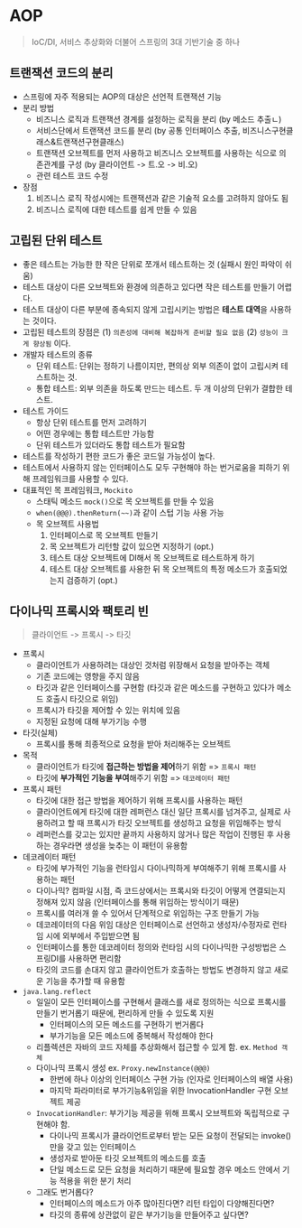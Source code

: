 # AOP
> IoC/DI, 서비스 추상화와 더불어 스프링의 3대 기반기술 중 하나


## 트랜잭션 코드의 분리
- 스프링에 자주 적용되는 AOP의 대상은 선언적 트랜잭션 기능
- 분리 방법
    * 비즈니스 로직과 트랜잭션 경계를 설정하는 로직을 분리 (by 메소드 추출ㄴ)
    * 서비스단에서 트랜잭션 코드를 분리 (by 공통 인터페이스 추출, 비즈니스구현클래스&트랜잭션구현클래스)
    * 트랜잭션 오브젝트를 먼저 사용하고 비즈니스 오브젝트를 사용하는 식으로 의존관계를 구성 (by 클라이언트 -> 트.오 -> 비.오)
    * 관련 테스트 코드 수정
- 장점
    1. 비즈니스 로직 작성시에는 트랜잭션과 같은 기술적 요소를 고려하지 않아도 됨
    2. 비즈니스 로직에 대한 테스트를 쉽게 만들 수 있음


## 고립된 단위 테스트
- 좋은 테스트는 가능한 한 작은 단위로 쪼개서 테스트하는 것 (실패시 원인 파악이 쉬움)
- 테스트 대상이 다른 오브젝트와 환경에 의존하고 있다면 작은 테스트를 만들기 어렵다.
- 테스트 대상이 다른 부분에 종속되지 않게 고립시키는 방법은 **테스트 대역**을 사용하는 것이다.
- 고립된 테스트의 장점은 (1) `의존성에 대비해 복잡하게 준비할 필요 없음` (2) `성능이 크게 향상됨` 이다.
- 개발자 테스트의 종류
    * 단위 테스트: 단위는 정하기 나름이지만, 편의상 외부 의존이 없이 고립시켜 테스트하는 것.
    * 통합 테스트: 외부 의존을 하도록 만드는 테스트. 두 개 이상의 단위가 결합한 테스트.
- 테스트 가이드
    * 항상 단위 테스트를 먼저 고려하기
    * 어떤 경우에는 통합 테스트만 가능함
    * 단위 테스트가 있더라도 통합 테스트가 필요함
- 테스트를 작성하기 편한 코드가 좋은 코드일 가능성이 높다.
- 테스트에서 사용하지 않는 인터페이스도 모두 구현해야 하는 번거로움을 피하기 위해 프레임워크를 사용할 수 있다.
- 대표적인 목 프레임워크, `Mockito`
    * 스태틱 메소드 `mock()`으로 목 오브젝트를 만들 수 있음
    * `when(@@@).thenReturn(~~)`과 같이 스텁 기능 사용 가능
    * 목 오브젝트 사용법
        1. 인터페이스로 목 오브젝트 만들기
        2. 목 오브젝트가 리턴할 값이 있으면 지정하기 (opt.)
        3. 테스트 대상 오브젝트에 DI해서 목 오브젝트로 테스트하게 하기
        4. 테스트 대상 오브젝트를 사용한 뒤 목 오브젝트의 특정 메소드가 호출되었는지 검증하기 (opt.)


## 다이나믹 프록시와 팩토리 빈
> 클라이언트 -> 프록시 -> 타깃
- 프록시
    * 클라이언트가 사용하려는 대상인 것처럼 위장해서 요청을 받아주는 객체
    * 기존 코드에는 영향을 주지 않음
    * 타깃과 같은 인터페이스를 구현함 (타깃과 같은 메소드를 구현하고 있다가 메소드 호출시 타깃으로 위임)
    * 프록시가 타깃을 제어할 수 있는 위치에 있음
    * 지정된 요청에 대해 부가기능 수행
- 타깃(실체)
    * 프록시를 통해 최종적으로 요청을 받아 처리해주는 오브젝트
- 목적
    * 클라이언트가 타깃에 **접근하는 방법을 제어**하기 위함 => `프록시 패턴`
    * 타깃에 **부가적인 기능을 부여**해주기 위함 => `데코레이터 패턴`
- 프록시 패턴
    * 타깃에 대한 접근 방법을 제어하기 위해 프록시를 사용하는 패턴
    * 클라이언트에게 타깃에 대한 레퍼런스 대신 일단 프록시를 넘겨주고, 실제로 사용하려고 할 때 프록시가 타깃 오브젝트를 생성하고 요청을 위임해주는 방식
    * 레퍼런스를 갖고는 있지만 끝까지 사용하지 않거나 많은 작업이 진행된 후 사용하는 경우라면 생성을 늦추는 이 패턴이 유용함
- 데코레이터 패턴
    * 타깃에 부가적인 기능을 런타임시 다이나믹하게 부여해주기 위해 프록시를 사용하는 패턴
    * 다이나믹? 컴파일 시점, 즉 코드상에서는 프록시와 타깃이 어떻게 연결되는지 정해져 있지 않음 (인터페이스를 통해 위임하는 방식이기 때문)
    * 프록시를 여러개 쓸 수 있어서 단계적으로 위임하는 구조 만들기 가능
    * 데코레이터의 다음 위임 대상은 인터페이스로 선언하고 생성자/수정자로 런타임 시에 외부에서 주입받으면 됨
    * 인터페이스를 통한 데코레이터 정의와 런타임 시의 다이나믹한 구성방법은 스프링DI를 사용하면 편리함
    * 타깃의 코드를 손대지 않고 클라이언트가 호출하는 방법도 변경하지 않고 새로운 기능을 추가할 때 유용함
- `java.lang.reflect`
    * 일일이 모든 인터페이스를 구현해서 클래스를 새로 정의하는 식으로 프록시를 만들기 번거롭기 때문에, 편리하게 만들 수 있도록 지원
        + 인터페이스의 모든 메소드를 구현하기 번거롭다
        + 부가기능을 모든 메소드에 중복해서 작성해야 한다
    * 리플렉션은 자바의 코드 자체를 추상화해서 접근할 수 있게 함. ex. `Method 객체`
    * 다이나믹 프록시 생성 ex. `Proxy.newInstance(@@@)`
        + 한번에 하나 이상의 인터페이스 구현 가능 (인자로 인터페이스의 배열 사용)
        + 마지막 파라미터로 부가기능&위임을 위한 InvocationHandler 구현 오브젝트 제공
    * `InvocationHandler`: 부가기능 제공을 위해 프록시 오브젝트와 독립적으로 구현해야 함.
        + 다이나믹 프록시가 클라이언트로부터 받는 모든 요청이 전달되는 invoke()만을 갖고 있는 인터페이스
        + 생성자로 받아둔 타깃 오브젝트의 메소드를 호출
        + 단일 메소드로 모든 요청을 처리하기 때문에 필요할 경우 메소드 안에서 기능 적용을 위한 분기 처리
    * 그래도 번거롭다?
        + 인터페이스의 메소드가 아주 많아진다면? 리턴 타입이 다양해진다면?
        + 타깃의 종류에 상관없이 같은 부가기능을 만들어주고 싶다면?